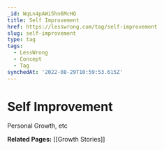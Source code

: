 ```yaml
---
_id: WqLn4pAWi5hn6McHQ
title: Self Improvement
href: https://lesswrong.com/tag/self-improvement
slug: self-improvement
type: tag
tags:
  - LessWrong
  - Concept
  - Tag
synchedAt: '2022-08-29T10:59:53.615Z'
---
```


# Self Improvement

Personal Growth, etc

**Related Pages:** [[Growth Stories]]
